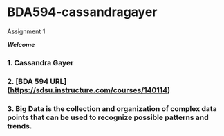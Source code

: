 # BDA594-cassandragayer
Assignment 1

***Welcome***

### 1. Cassandra Gayer
### 2. [BDA 594 URL] (https://sdsu.instructure.com/courses/140114)
### 3. Big Data is the collection and organization of complex data points that can be used to recognize possible patterns and trends.
   
